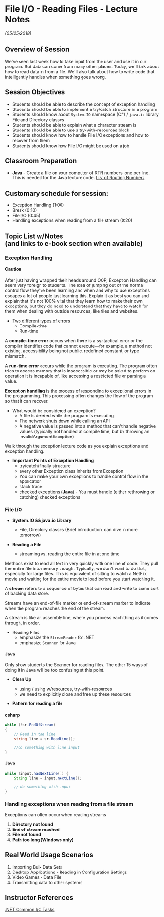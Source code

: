 <link rel="stylesheet" type="text/css" media="all" href="./styles/style.css" />

# File I/O - Reading Files - Lecture Notes
###### (05/25/2018)

## **Overview of Session**

We've seen last week how to take input from the user and use it in our program. But data can come from many other places. Today, we'll talk about how to read data in from a file. We'll also talk about how to write code that intelligently handles when something goes wrong.

## **Session Objectives**
* Students should be able to describe the concept of exception handling
* Students should be able to implement a try/catch structure in a program
* Students should know about `System.IO` namespace (C#) / `java.io` library File and Directory classes
* Students should be able to explain what a character stream is
* Students should be able to use a try-with-resources block
* Students should know how to handle File I/O exceptions and how to recover from them
* Students should know how File I/O might be used on a job

## Classroom Preparation
* **Java** - Create a file on your computer of RTN numbers, one per line. This is needed for the Java lecture code. [List of Routing Numbers](https://www.usbank.com/bank-accounts/checking-accounts/checking-customer-resources/aba-routing-number.html)

## **Customary schedule for session:**

* Exception Handling (1:00)
* Break (0:10)
* File I/O (0:45)
* Handling exceptions when reading from a file stream (0:20)

## **Topic List w/Notes** <div class=topicNote>(and <span class='link'>links</span> to e-book section when available)</div>

### Exception Handling

<div class="note caution">

#### Caution

After just having wrapped their heads around OOP, Exception Handling can seem very foreign to students. The idea of jumping out of the normal control flow they've been learning and when and why to use exceptions escapes a lot of people just learning this. Explain it as best you can and explain that it's not 100% vital that they learn how to make their own exceptions, but they do need to understand that they have to watch for them when dealing with outside resources, like files and websites.

</div>

 * [Two different types of errors](https://book.techelevator.com/v2_4/content/exception-handling-ool.html#exception-handling)
    - Compile-time
    - Run-time

<div class="definition note">

A **compile-time error** occurs when there is a syntactical error or the compiler identifies code that cannot execute—for example, a method not existing, accessibility being not public, redefined constant, or type mismatch.
</div>

<div class="definition note">

A **run-time error** occurs while the program is executing. The program often tries to access memory that is inaccessible or may be asked to perform an operation it is incapable of, like accessing a restricted file or parsing a value.
</div>

<div class="definition note">

**Exception handling** is the process of responding to exceptional errors in the programming. This processing often changes the flow of the program so that it can recover.</div>

- What would be considered an exception?
    - A file is deleted while the program is executing
    - The network shuts down while calling an API
    - A negative value is passed into a method that can't handle negative values (typically not handled at compile time, but by throwing an InvalidArgumentException)

<div class="note instructorDirective">

Walk through the exception lecture code as you explain exceptions and exception handling.

</div>

- **Important Points of Exception Handling**
    - try/catch/finally structure
    - every other Exception class inherits from Exception
    - You can make your own exceptions to handle control flow in the application
    - stack trace
    - checked exceptions (**Java**) - You must handle (either rethrowing or catching) checked exceptions

### File I/O

- **System.IO && java.io Library**
    - File, Directory classes (Brief introduction, can dive in more tomorrow)

- **Reading a File**
    - streaming vs. reading the entire file in at one time

<div class="analogy note">

Methods exist to read all text in very quickly with one line of code. They pull the entire file into memory though. Typically, we don't want to do that, especially for large files. This is equivalent of sitting to watch a NetFlix movie and waiting for the entire movie to load before you start watching it.
</div>


<div class="definition note">

A **stream** refers to a sequence of bytes that can read and write to some sort of backing data store.

Streams have an end-of-file marker or end-of-stream marker to indicate when the program reaches the end of the stream.
</div>

<div class="analogy note">

A stream is like an assembly line, where you process each thing as it comes through, in order.

</div>

- Reading Files
    - emphasize the `StreamReader` for .NET
    - emphasize `Scanner` for Java

<div class="note caution">

#### Java

Only show students the Scanner for reading files. The other 15 ways of doing it in Java will be too confusing at this point.

</div>

- **Clean Up**
    - using / using w/resources, try-with-resources
    - we need to explicitly close and free up these resources

- **Pattern for reading a file**

#### csharp
```csharp
while (!sr.EndOfStream)
{
    // Read in the line
    string line = sr.ReadLine();

    //do something with line input
}
```

#### Java
```java
while (input.hasNextLine()) {
    String line = input.nextLine();

    // do something with input
}
```

### Handling exceptions when reading from a file stream


Exceptions can often occur when reading streams
1. **Directory not found**
2. **End of stream reached**
3. **File not found**
4. **Path too long (Windows only)**

## Real World Usage Scenarios

1. Importing Bulk Data Sets
2. Desktop Applications - Reading in Configuration Settings
3. Video Games - Data File
4. Transmitting data to other systems



## Instructor References

[.NET Common I/O Tasks](https://docs.microsoft.com/en-us/dotnet/standard/io/common-i-o-tasks)
